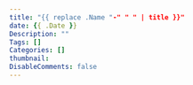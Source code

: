 ```yaml
---
title: "{{ replace .Name "-" " " | title }}"
date: {{ .Date }}
Description: ""
Tags: []
Categories: []
thumbnail: 
DisableComments: false
---
```

